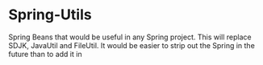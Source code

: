 # Spring-Utils
Spring Beans that would be useful in any Spring project. This will replace SDJK, JavaUtil and FileUtil. It would be easier to strip out the Spring in the future than to add it in
